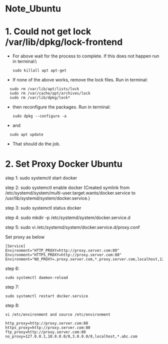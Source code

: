 # Note_Ubuntu
# 1. Could not get lock /var/lib/dpkg/lock-frontend
- For above wait for the process to complete. If this does not happen run in terminal:\
  ```
  sudo killall apt apt-get
  ```
- If none of the above works, remove the lock files. Run in terminal:
```
  sudo rm /var/lib/apt/lists/lock 
  sudo rm /var/cache/apt/archives/lock 
  sudo rm /var/lib/dpkg/lock* 
```
- then reconfigure the packages. Run in terminal:
  ```
  sudo dpkg --configure -a
  ```
- and
```
  sudo apt update
 ```
- That should do the job.
# 2. Set Proxy Docker Ubuntu

step 1: sudo systemctl start docker

step 2: sudo systemctl enable docker
(Created symlink from /etc/systemd/system/multi-user.target.wants/docker.service to /usr/lib/systemd/system/docker.service.)

step 3: sudo systemctl status docker

step 4: sudo mkdir -p /etc/systemd/system/docker.service.d

step 5: sudo vi /etc/systemd/system/docker.service.d/proxy.conf

Set proxy as below
```
[Service]
Environment="HTTP_PROXY=http://proxy.server.com:80"
Environment="HTTPS_PROXY=http://proxy.server.com:80"
Environment="NO_PROXY=.proxy.server.com,*.proxy.server.com,localhost,127.0.0.1,::1"
```

step 6: 
```
sudo systemctl daemon-reload
```
step 7: 
```
sudo systemctl restart docker.service
```
step 8: 
```
vi /etc/environment and source /etc/environment
```
```
http_proxy=http://proxy.server.com:80
https_proxy=http://proxy.server.com:80
ftp_proxy=http://proxy.server.com:80
no_proxy=127.0.0.1,10.0.0.0/8,3.0.0.0/8,localhost,*.abc.com
```
